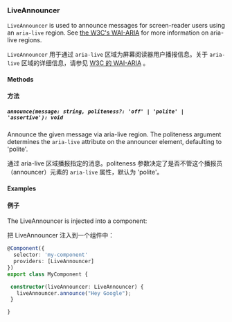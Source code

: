 ### LiveAnnouncer

`LiveAnnouncer` is used to announce messages for screen-reader users using an `aria-live` region.
See [the W3C's WAI-ARIA](https://www.w3.org/TR/wai-aria/states_and_properties#aria-live)
for more information on aria-live regions. 

`LiveAnnouncer` 用于通过 `aria-live` 区域为屏幕阅读器用户播报信息。关于 `aria-live` 区域的详细信息，请参见 [W3C 的 WAI-ARIA](https://www.w3.org/TR/wai-aria/states_and_properties#aria-live) 。

#### Methods

#### 方法

##### `announce(message: string, politeness?: 'off' | 'polite' | 'assertive'): void`

Announce the given message via aria-live region. The politeness argument determines the 
`aria-live` attribute on the announcer element, defaulting to 'polite'.

通过 aria-live 区域播报指定的消息。politeness 参数决定了是否不管这个播报员（announcer）元素的 `aria-live` 属性，默认为 'polite'。

#### Examples

#### 例子

The LiveAnnouncer is injected into a component:

把 LiveAnnouncer 注入到一个组件中：

```ts
@Component({
  selector: 'my-component'
  providers: [LiveAnnouncer]
})
export class MyComponent {

 constructor(liveAnnouncer: LiveAnnouncer) {
   liveAnnouncer.announce("Hey Google");
 }

}
```
